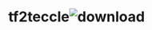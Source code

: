 # tf2teccle![download](https://user-images.githubusercontent.com/23211213/183414483-b51f419f-b18f-4549-9050-82740455807b.png)
